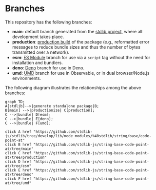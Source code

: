 <!--

@license Apache-2.0

Copyright (c) 2022 The Stdlib Authors.

Licensed under the Apache License, Version 2.0 (the "License");
you may not use this file except in compliance with the License.
You may obtain a copy of the License at

    http://www.apache.org/licenses/LICENSE-2.0

Unless required by applicable law or agreed to in writing, software
distributed under the License is distributed on an "AS IS" BASIS,
WITHOUT WARRANTIES OR CONDITIONS OF ANY KIND, either express or implied.
See the License for the specific language governing permissions and
limitations under the License.

-->

# Branches

This repository has the following branches:

-   **main**: default branch generated from the [stdlib project][stdlib-url], where all development takes place.
-   **production**: [production build][production-url] of the package (e.g., reformatted error messages to reduce bundle sizes and thus the number of bytes transmitted over a network).
-   **esm**: [ES Module][esm-url] branch for use via a `script` tag without the need for installation and bundlers.
-   **deno**: [Deno][deno-url] branch for use in Deno.
-   **umd**: [UMD][umd-url] branch for use in Observable, or in dual browser/Node.js environments.

The following diagram illustrates the relationships among the above branches:

```mermaid
graph TD;
A[stdlib]-->|generate standalone package|B;
B[main] -->|productionize| C[production];
C -->|bundle| D[esm];
C -->|bundle| E[deno];
C -->|bundle| F[umd];

click A href "https://github.com/stdlib-js/stdlib/tree/develop/lib/node_modules/%40stdlib/string/base/code-point-at"
click B href "https://github.com/stdlib-js/string-base-code-point-at/tree/main"
click C href "https://github.com/stdlib-js/string-base-code-point-at/tree/production"
click D href "https://github.com/stdlib-js/string-base-code-point-at/tree/esm"
click E href "https://github.com/stdlib-js/string-base-code-point-at/tree/deno"
click F href "https://github.com/stdlib-js/string-base-code-point-at/tree/umd"
```

[stdlib-url]: https://github.com/stdlib-js/stdlib/tree/develop/lib/node_modules/%40stdlib/string/base/code-point-at
[production-url]: https://github.com/stdlib-js/string-base-code-point-at/tree/production
[deno-url]: https://github.com/stdlib-js/string-base-code-point-at/tree/deno
[umd-url]: https://github.com/stdlib-js/string-base-code-point-at/tree/umd
[esm-url]: https://github.com/stdlib-js/string-base-code-point-at/tree/esm
